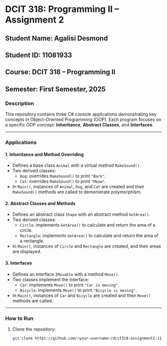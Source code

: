 # DCIT 318: Programming II – Assignment 2

## Student Name: Agalisi Desmond  
## Student ID: 11081933  
## Course: DCIT 318 – Programming II  
## Semester: First Semester, 2025  

### Description

This repository contains three C# console applications demonstrating key concepts in Object-Oriented Programming (OOP). Each program focuses on a specific OOP concept: **Inheritance**, **Abstract Classes**, and **Interfaces**.

---

### Applications

#### 1. Inheritance and Method Overriding
- Defines a base class `Animal` with a virtual method `MakeSound()`.
- Two derived classes:
  - `Dog`: overrides `MakeSound()` to print `"Bark"`.
  - `Cat`: overrides `MakeSound()` to print `"Meow"`.
- In `Main()`, instances of `Animal`, `Dog`, and `Cat` are created and their `MakeSound()` methods are called to demonstrate polymorphism.

#### 2. Abstract Classes and Methods
- Defines an abstract class `Shape` with an abstract method `GetArea()`.
- Two derived classes:
  - `Circle`: implements `GetArea()` to calculate and return the area of a circle.
  - `Rectangle`: implements `GetArea()` to calculate and return the area of a rectangle.
- In `Main()`, instances of `Circle` and `Rectangle` are created, and their areas are displayed.

#### 3. Interfaces
- Defines an interface `IMovable` with a method `Move()`.
- Two classes implement the interface:
  - `Car`: implements `Move()` to print `"Car is moving"`.
  - `Bicycle`: implements `Move()` to print `"Bicycle is moving"`.
- In `Main()`, instances of `Car` and `Bicycle` are created and their `Move()` methods are called.

---

### How to Run

1. Clone the repository:
   ```bash
   git clone https://github.com/<your-username>/dcit318-assignment2-11081933.git
